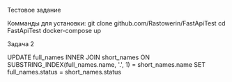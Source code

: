 Тестовое задание

Комманды для установки:
git clone github.com/Rastowerin/FastApiTest
cd FastApiTest
docker-compose up


Задача 2

UPDATE full_names
INNER JOIN short_names
ON SUBSTRING_INDEX(full_names.name, '.', 1) = short_names.name
SET full_names.status = short_names.status
